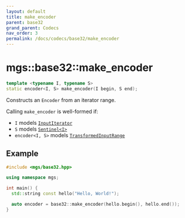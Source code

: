```yaml
---
layout: default
title: make_encoder
parent: base32
grand_parent: Codecs
nav_order: 3
permalink: /docs/codecs/base32/make_encoder
---
```


# mgs::base32::make_encoder

```cpp
template <typename I, typename S>
static encoder<I, S> make_encoder(I begin, S end);
```

Constructs an `Encoder` from an iterator range.

Calling `make_encoder` is well-formed if:

* `I` models [`InputIterator`]()
* `S` models [`Sentinel<I>`]()
* `encoder<I, S>` models [`TransformedInputRange`]()

## Example

```cpp
#include <mgs/base32.hpp>

using namespace mgs;

int main() {
  std::string const hello("Hello, World!");

  auto encoder = base32::make_encoder(hello.begin(), hello.end());
}
```
